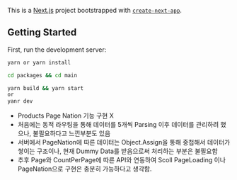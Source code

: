 This is a [Next.js](https://nextjs.org/) project bootstrapped with [`create-next-app`](https://github.com/zeit/next.js/tree/canary/packages/create-next-app).

## Getting Started

First, run the development server:

```bash
yarn or yarn install

cd packages && cd main

yarn build && yarn start
or
yanr dev

```

- Products Page Nation 기능 구현 X
- 처음에는 동적 라우팅을 통해 데이터를 5개씩 Parsing 이후 데이터를 관리하려 했으나, 불필요하다고 느낀부분도 있음
- 서버에서 PageNation에 따른 데이터는 Object.Assign을 통해 중첩해서 데이터가 쌓이는 구조이나, 현재 Dummy Data를 받음으로써 처리하는 부분은 불필요함
- 추후 Page와 CountPerPage에 따른 API와 연동하여 Scoll PageLoading 이나 PageNation으로 구현은 충분히 가능하다고 생각함.
